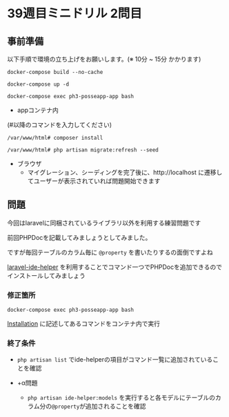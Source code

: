 # 39週目ミニドリル 2問目

## 事前準備

以下手順で環境の立ち上げをお願いします。(※ 10分 ~ 15分 かかります)

`docker-compose build --no-cache`

`docker-compose up -d`

`docker-compose exec ph3-posseapp-app bash`

- appコンテナ内

(#以降のコマンドを入力してください)

`/var/www/html# composer install`

`/var/www/html# php artisan migrate:refresh --seed`

- ブラウザ
  - マイグレーション、シーディングを完了後に、http://localhost に遷移してユーザーが表示されていれば問題開始できます

## 問題

今回はlaravelに同梱されているライブラリ以外を利用する練習問題です

前回PHPDocを記載してみましょうとしてみました。

ですが毎回テーブルのカラム毎に `@property` を書いたりするの面倒ですよね

[laravel-ide-helper](https://github.com/barryvdh/laravel-ide-helper) を利用することでコマンド一つでPHPDocを追加できるのでインストールしてみましょう

### 修正箇所

`docker-compose exec ph3-posseapp-app bash`

[Installation](https://github.com/barryvdh/laravel-ide-helper#installation) に記述してあるコマンドをコンテナ内で実行

### 終了条件

- `php artisan list` でide-helperの項目がコマンド一覧に追加されていることを確認

- +α問題
  - `php artisan ide-helper:models` を実行すると各モデルにテーブルのカラム分の`@property`が追加されることを確認